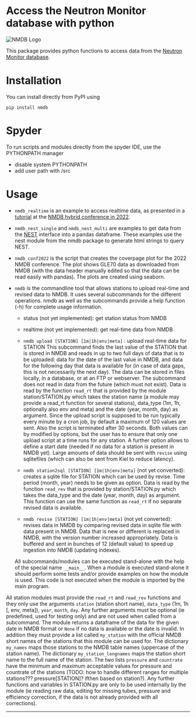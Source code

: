 # Access the Neutron Monitor database with python

![NMDB Logo](https://www.nmdb.eu/img/nmdb-6.png "NMDB")

This package provides python functions to access data from the
[Neutron Monitor database][nmdb].

# Installation

You can install directly from PyPI using
```
pip install nmdb
```

# Spyder
To run scripts and modules directly from the spyder IDE, use the PYTHONPATH manager
- disable system PYTHONPATH
- add user path with <PROJECT>/src

# Usage

- `nmdb_realtime` is an example to access realtime data,
as presented in a [tutorial][realtime] at the [NMDB hybrid conference in 2022][conf2022].

- `nmdb_nest_single` and `nmdb_nest_multi` are examples to get data from the
[NEST][nest] interface into a pandas dataframe.
These examples use the nest module from the nmdb package to generate html strings to query NEST.

- `nmdb_conf2022` is the script that creates the coverpage plot for the 2022 NMDB conference.
The plot shows GLE70 data as downloaded from NMDB
(with the data header manually edited so that the data can be read easily with pandas).
The plots are created using seaborn.

- `nmdb` is the commandline tool that allows stations to upload real-time and revised data to NMDB.
It uses several subcommands for the different operations.
nmdb as well as the subcommands provide a help function (-h) for complete usage information.
  -   status (not yet implemented):
  get station status from NMDB
  -   realtime (not yet implemented):
  get real-time data from NMDB
  -   `nmdb upload [STATION] [1m|1h|env|meta]` : upload real-time data for STATION
   This subcommand finds the last value of the STATION that is stored in NMDB
   and reads in up to two full days of data that is to be uploaded:
   data for the date of the last value in NMDB,
   and data for the following day that data is available for
   (in case of data gaps, this is not necessarily the next day).
   The data can be stored in files locally, in a database, or at an FTP or webserver.
   The subcommand does not read in data from the future (which must not exist).
   Data is read by the function `read_rt` that is provided by the module station/STATION.py
   which takes the station name (a module may provide a read_rt function for several stations),
   data_type (1m, 1h, optionally also env and meta) and the date (year, month, day) as argument.
   Since the upload script is supposed to be run typically every minute by a cron job,
   by default a maximum of 120 values are sent.
   Also the script is terminated after 30 seconds.
   Both values can by modified by options,
   but the user has to ensure that only one upload script at a time runs for any station.
   A further option allows to define a start date
   (needed if no data for a station is present in NMDB yet).
   Large amounts of data should be sent with `revise` using sqlitefiles
   (which can also be sent from Kiel to reduce latency).

  -   `nmdb station2sql [STATION] [1m|1h|env|meta]` (not yet converted):
   creates a sqlite file for STATION which can be used by revise.
   Time period (month, year) needs to be given as option.
   Data is read by the function `read_rev` that is provided by station/STATION.py
   which takes the data_type and the date (year, month, day) as argument.
   This function can use the same function as `read_rt` if no separate revised data is available.

  -   `nmdb revise [STATION] [1m|1h|env|meta]` (not yet converted):
   revises data in NMDB by comparing revised data in sqlite file with data present in NMDB.
   Data that is new or different is replaced in NMDB,
   with the version number increased appropriately.
   Data is buffered and sent in bunches of 12 (default value) to speed up ingestion into NMDB (updating indexes).

   All subcommands/modules can be executed stand-alone with the help of the special name `__main__`.
   When a module is executed stand-alone
   it should perform some tests
   and/or provide examples on how the module is used.
   This code is not executed when the module is imported by the main program.

All station modules must provide the `read_rt` and `read_rev` functions and they only use the arguments
 `station` (station short name),
 `data_type` (1m, 1h [, env, meta]),
 `year`, `month`, `day`.
Any further arguments must be optional (ie predefined, used for testing only)
 and are not used when called from a subcommand.
The module returns a dataframe of the data for the given date in NMDB format
 or `None` if no data is available or the date is invalid.
In addition they must provide a list called `my_station` with the official NMDB short names of the stations
 that this module can be used for.
The dictionary `my_names` maps those stations to the NMDB table names (uppercase of the station name).
The dictionary `my_station_longnames` maps the station short name to the full name of the station.
The two lists `pressure` and `countrate` have the minimum and maximum acceptable values
 for pressure and countrate of the stations
 (TODO: how to handle different ranges for multiple stations??? pressure[STATION]? ifthen based on station?).
Any further functions and variables in STATION.py are only to be used internally by the module
 (ie reading raw data, editing for missing tubes, pressure and efficiency correction,
 if the data is not already provided with all corrections).

--- 

[nmdb]: https://nmdb.eu
[realtime]: https://conf2022.nmdb.eu/abstract/s6/steigies/
[conf2022]: https://conf2022.nmdb.eu
[nest]: https://www.nmdb.eu/nest/

